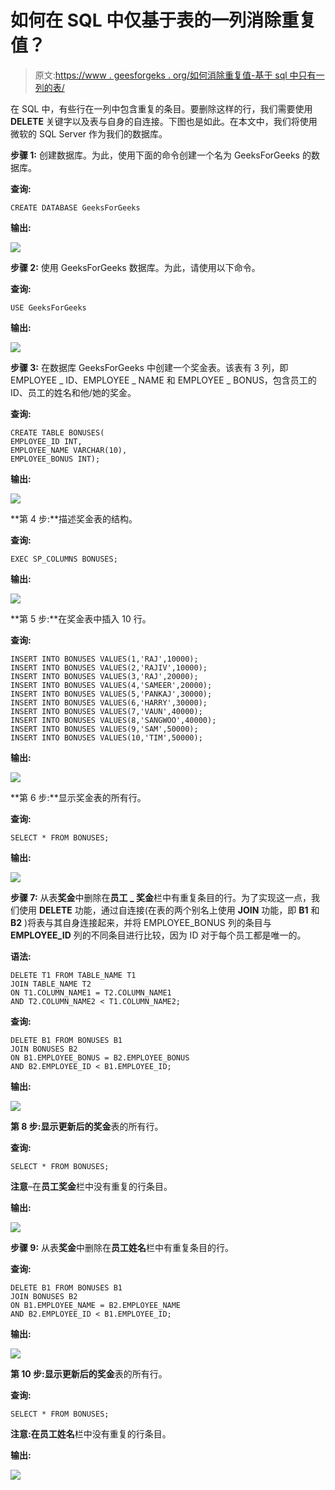 # 如何在 SQL 中仅基于表的一列消除重复值？

> 原文:[https://www . geesforgeks . org/如何消除重复值-基于 sql 中只有一列的表/](https://www.geeksforgeeks.org/how-to-eliminate-duplicate-values-based-on-only-one-column-of-the-table-in-sql/)

在 SQL 中，有些行在一列中包含重复的条目。要删除这样的行，我们需要使用 **DELETE** 关键字以及表与自身的自连接。下图也是如此。在本文中，我们将使用微软的 SQL Server 作为我们的数据库。

**步骤 1:** 创建数据库。为此，使用下面的命令创建一个名为 GeeksForGeeks 的数据库。

**查询:**

```
CREATE DATABASE GeeksForGeeks
```

**输出:**

![](img/914b22511383c540d7065388a811d45c.png)

**步骤 2:** 使用 GeeksForGeeks 数据库。为此，请使用以下命令。

**查询:**

```
USE GeeksForGeeks
```

**输出:**

![](img/d146976d3d3ae2e9a160b2e2f5390d5e.png)

**步骤 3:** 在数据库 GeeksForGeeks 中创建一个奖金表。该表有 3 列，即 EMPLOYEE _ ID、EMPLOYEE _ NAME 和 EMPLOYEE _ BONUS，包含员工的 ID、员工的姓名和他/她的奖金。

**查询:**

```
CREATE TABLE BONUSES(
EMPLOYEE_ID INT,
EMPLOYEE_NAME VARCHAR(10),
EMPLOYEE_BONUS INT);
```

**输出:**

![](img/018f97aa13cae2d1f9b63abe435852f7.png)

**第 4 步:**描述奖金表的结构。

**查询:**

```
EXEC SP_COLUMNS BONUSES;
```

**输出:**

![](img/997b99c7aafcd1118d0b27ad2fa83a54.png)

**第 5 步:**在奖金表中插入 10 行。

**查询:**

```
INSERT INTO BONUSES VALUES(1,'RAJ',10000);
INSERT INTO BONUSES VALUES(2,'RAJIV',10000);
INSERT INTO BONUSES VALUES(3,'RAJ',20000);
INSERT INTO BONUSES VALUES(4,'SAMEER',20000);
INSERT INTO BONUSES VALUES(5,'PANKAJ',30000);
INSERT INTO BONUSES VALUES(6,'HARRY',30000);
INSERT INTO BONUSES VALUES(7,'VAUN',40000);
INSERT INTO BONUSES VALUES(8,'SANGWOO',40000);
INSERT INTO BONUSES VALUES(9,'SAM',50000);
INSERT INTO BONUSES VALUES(10,'TIM',50000);
```

**输出:**

![](img/ebc4df838d3b781a30adea01e55fb224.png)

**第 6 步:**显示奖金表的所有行。

**查询:**

```
SELECT * FROM BONUSES;
```

**输出:**

![](img/18bdf5c44bcaf82622e942e328c2da8b.png)

**步骤 7:** 从表**奖金**中删除在**员工 _ 奖金**栏中有重复条目的行。为了实现这一点，我们使用 **DELETE** 功能，通过自连接(在表的两个别名上使用 **JOIN** 功能，即 **B1** 和 **B2** )将表与其自身连接起来，并将 EMPLOYEE_BONUS 列的条目与 **EMPLOYEE_ID** 列的不同条目进行比较，因为 ID 对于每个员工都是唯一的。

**语法:**

```
DELETE T1 FROM TABLE_NAME T1
JOIN TABLE_NAME T2
ON T1.COLUMN_NAME1 = T2.COLUMN_NAME1
AND T2.COLUMN_NAME2 < T1.COLUMN_NAME2;
```

**查询:**

```
DELETE B1 FROM BONUSES B1
JOIN BONUSES B2
ON B1.EMPLOYEE_BONUS = B2.EMPLOYEE_BONUS
AND B2.EMPLOYEE_ID < B1.EMPLOYEE_ID;
```

**输出:**

![](img/9dd4021863986fd661cae5b0a32f8edd.png)

**第 8 步:**显示更新后的**奖金**表的所有行。

**查询:**

```
SELECT * FROM BONUSES;
```

**注意**–在**员工奖金**栏中没有重复的行条目。

**输出:**

![](img/9b1bb3319ed0cdff1d81a3e86f8abe46.png)

**步骤 9:** 从表**奖金**中删除在**员工姓名**栏中有重复条目的行。

**查询:**

```
DELETE B1 FROM BONUSES B1
JOIN BONUSES B2
ON B1.EMPLOYEE_NAME = B2.EMPLOYEE_NAME
AND B2.EMPLOYEE_ID < B1.EMPLOYEE_ID;
```

**输出:**

![](img/ae21046de26d4838791404e32e2f6984.png)

**第 10 步:**显示更新后的**奖金**表的所有行。

**查询:**

```
SELECT * FROM BONUSES;
```

**注意:**在**员工姓名**栏中没有重复的行条目。

**输出:**

![](img/d39f3699c28d6a2e4f4cdbfc0e4bc2b8.png)